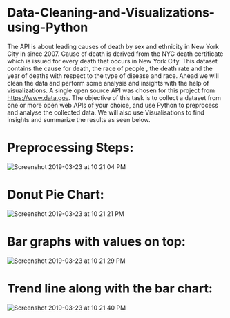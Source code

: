 # Data-Cleaning-and-Visualizations-using-Python

The API is about leading causes of death by sex and ethnicity in New York City in since 2007. Cause of death is derived from the NYC death certificate which is issued for every death that occurs in New York City. This dataset contains the cause for death, the race of people , the death rate and the year of deaths with respect to the type of disease and race. Ahead we will clean the data and perform some analysis and insights with the help of visualizations.
A single open source API was chosen for this project from https://www.data.gov.
The objective of this task is to collect a dataset from one or more open web APIs of your choice, and use Python to preprocess and analyse the collected data. We will also use Visualisations to find insights and summarize the results as seen below.


# Preprocessing Steps:

![Screenshot 2019-03-23 at 10 21 04 PM](https://user-images.githubusercontent.com/29053730/54872327-43e75280-4dba-11e9-9c03-7574117e8176.png)

# Donut Pie Chart:

![Screenshot 2019-03-23 at 10 21 21 PM](https://user-images.githubusercontent.com/29053730/54872323-316d1900-4dba-11e9-92be-4d6789bc2959.png)

# Bar graphs with values on top:

![Screenshot 2019-03-23 at 10 21 29 PM](https://user-images.githubusercontent.com/29053730/54872335-52356e80-4dba-11e9-8c1c-0bd572983893.png)

# Trend line along with the bar chart:

![Screenshot 2019-03-23 at 10 21 40 PM](https://user-images.githubusercontent.com/29053730/54872319-113d5a00-4dba-11e9-9398-b7af1baab36a.png)
